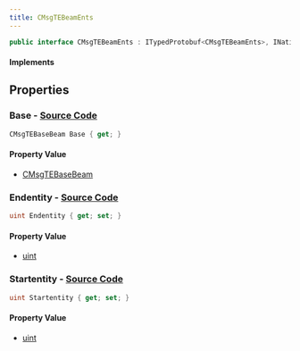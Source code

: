 ```yaml
---
title: CMsgTEBeamEnts
---
```


```csharp
public interface CMsgTEBeamEnts : ITypedProtobuf<CMsgTEBeamEnts>, INativeHandle, INetMessage<CMsgTEBeamEnts>, IDisposable
```

#### Implements

## Properties

### **Base** - [Source Code](https://github.com/swiftly-solution/swiftlys2/blob/main/managed/src/SwiftlyS2.Generated/Protobufs/Interfaces/CMsgTEBeamEnts.cs#L18)

```csharp
CMsgTEBaseBeam Base { get; }
```

#### Property Value

- [CMsgTEBaseBeam](/docs/api/shared/protobufdefinitions/cmsgtebasebeam)

### **Endentity** - [Source Code](https://github.com/swiftly-solution/swiftlys2/blob/main/managed/src/SwiftlyS2.Generated/Protobufs/Interfaces/CMsgTEBeamEnts.cs#L24)

```csharp
uint Endentity { get; set; }
```

#### Property Value

- [uint](https://learn.microsoft.com/dotnet/api/system.uint32)

### **Startentity** - [Source Code](https://github.com/swiftly-solution/swiftlys2/blob/main/managed/src/SwiftlyS2.Generated/Protobufs/Interfaces/CMsgTEBeamEnts.cs#L21)

```csharp
uint Startentity { get; set; }
```

#### Property Value

- [uint](https://learn.microsoft.com/dotnet/api/system.uint32)

